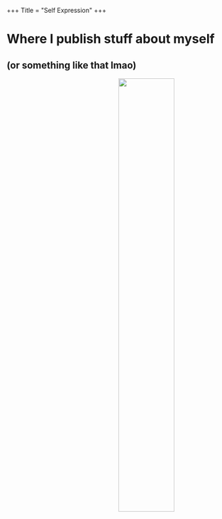 +++
Title = "Self Expression"
+++

# Where I publish stuff about myself
## (or something like that lmao)
<img src="/logo.png" width="50%" style="flex: 1; margin: 0 0 0 auto; display: block;"></img>

